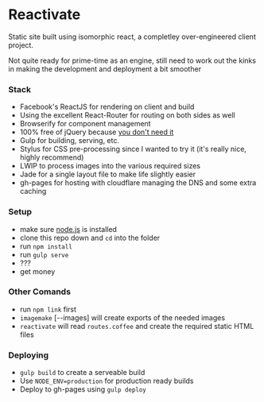 # Reactivate

Static site built using isomorphic react, a completley
over-engineered client project.

Not quite ready for prime-time as an engine, still need to work out the
kinks in making the development and deployment a bit smoother

### Stack
- Facebook's ReactJS for rendering on client and build
- Using the excellent React-Router for routing on both sides as well
- Browserify for component management
- 100% free of jQuery because [you don't need
  it](http://youmightnotneedjquery.com)
- Gulp for building, serving, etc.
- Stylus for CSS pre-processing since I wanted to try it (it's
  really nice, highly recommend)
- LWIP to process images into the various required sizes
- Jade for a single layout file to make life slightly easier
- gh-pages for hosting with cloudflare managing the DNS and some extra
  caching

### Setup

- make sure [node.js](http://nodejs.org) is installed
- clone this repo down and `cd` into the folder
- run `npm install`
- run `gulp serve`
- ???
- get money

### Other Comands
- run `npm link` first
- `imagemake` [--images] will create exports of the needed images
- `reactivate` will read `routes.coffee` and create the required
  static HTML files

### Deploying

- `gulp build` to create a serveable build
- Use `NODE_ENV=production` for production ready builds
- Deploy to gh-pages using `gulp deploy`
